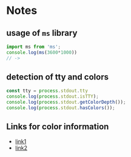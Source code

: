 # Notes

## usage of `ms` library

```javascript
import ms from 'ms';
console.log(ms(3600*1000))
// ->
```

## detection of tty and colors

```javascript
const tty = process.stdout.tty
console.log(process.stdout.isTTY);
console.log(process.stdout.getColorDepth());
console.log(process.stdout.hasColors());
```

## Links for color information

- [link1](https://www.lihaoyi.com/post/BuildyourownCommandLinewithANSIescapecodes.html)
- [link2](https://pisquare.osisoft.com/s/Blog-Detail/a8r1I000000GvXBQA0/console-things-getting-24bit-color-working-in-terminals)
